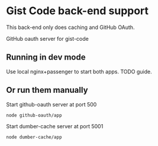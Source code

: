 # Gist Code back-end support

This back-end only does caching and GitHub OAuth.

GitHub oauth server for gist-code

## Running in dev mode

Use local nginx+passenger to start both apps. TODO guide.

## Or run them manually

Start github-oauth server at port 500

    node github-oauth/app

Start dumber-cache server at port 5001

    node dumber-cache/app

